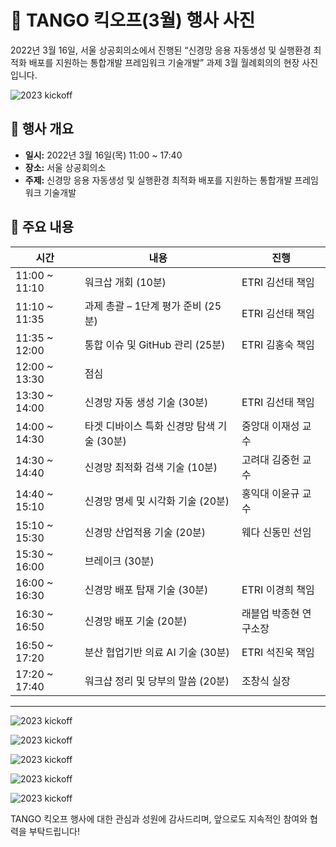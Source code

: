 # 📸 TANGO 킥오프(3월) 행사 사진

2022년 3월 16일, 서울 상공회의소에서 진행된 “신경망 응용 자동생성 및 실행환경 최적화 배포를 지원하는 통합개발 프레임워크 기술개발” 과제 3월 월례회의의 현장 사진입니다.

![
 2023 kickoff   
](img/23_kickoff_06.png)



## 📅 행사 개요
- **일시:** 2022년 3월 16일(목) 11:00 ~ 17:40
- **장소:** 서울 상공회의소
- **주제:** 신경망 응용 자동생성 및 실행환경 최적화 배포를 지원하는 통합개발 프레임워크 기술개발

## 🎉 주요 내용
| 시간               | 내용                                     | 진행                      |
|--------------------|------------------------------------------|---------------------------|
| 11:00 ~ 11:10      | 워크삽 개회 (10분)                        | ETRI 김선태 책임          |
| 11:10 ~ 11:35      | 과제 총괄 – 1단계 평가 준비 (25분)        | ETRI 김선태 책임          |
| 11:35 ~ 12:00      | 통합 이슈 및 GitHub 관리 (25분)           | ETRI 김홍숙 책임          |
| 12:00 ~ 13:30      | 점심                                     |                           |
| 13:30 ~ 14:00      | 신경망 자동 생성 기술 (30분)              | ETRI 김선태 책임          |
| 14:00 ~ 14:30      | 타겟 디바이스 특화 신경망 탐색 기술 (30분)| 중앙대 이재성 교수       |
| 14:30 ~ 14:40      | 신경망 최적화 검색 기술 (10분)            | 고려대 김중헌 교수       |
| 14:40 ~ 15:10      | 신경망 명세 및 시각화 기술 (20분)         | 홍익대 이윤규 교수       |
| 15:10 ~ 15:30      | 신경망 산업적용 기술 (20분)               | 웨다 신동민 선임          |
| 15:30 ~ 16:00      | 브레이크 (30분)                           |                           |
| 16:00 ~ 16:30      | 신경망 배포 탑재 기술 (30분)              | ETRI 이경희 책임          |
| 16:30 ~ 16:50      | 신경망 배포 기술 (20분)                   | 래블업 박종현 연구소장    |
| 16:50 ~ 17:20      | 분산 협업기반 의료 AI 기술 (30분)         | ETRI 석진욱 책임          |
| 17:20 ~ 17:40      | 워크샵 정리 및 당부의 말씀 (20분)         | 조창식 실장               |

---


![
 2023 kickoff   
](img/23_kickoff_01.png)


![
 2023 kickoff   
](img/23_kickoff_02.png)


![
 2023 kickoff   
](img/23_kickoff_03.png)

![
 2023 kickoff   
](img/23_kickoff_04.png)

![
 2023 kickoff   
](img/23_kickoff_05.png)



TANGO 킥오프 행사에 대한 관심과 성원에 감사드리며, 앞으로도 지속적인 참여와 협력을 부탁드립니다!
